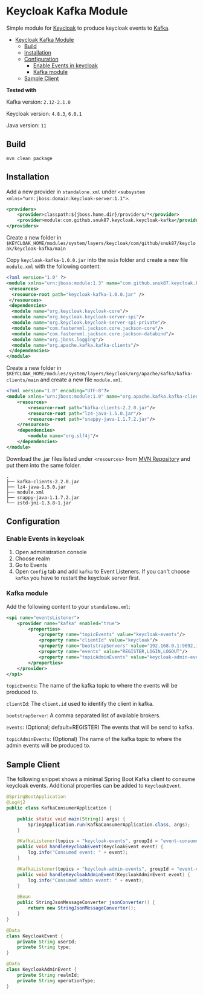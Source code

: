 # Keycloak Kafka Module
Simple module for [Keycloak](https://www.keycloak.org/) to produce keycloak events to [Kafka](https://kafka.apache.org/).

- [Keycloak Kafka Module](#keycloak-kafka-module)
  * [Build](#build)
  * [Installation](#installation)
  * [Configuration](#configuration)
    + [Enable Events in keycloak](#enable-events-in-keycloak)
    + [Kafka module](#kafka-module)
  * [Sample Client](#sample-client)

**Tested with** 

Kafka version: `2.12-2.1.0`

Keycloak version: `4.8.3`, `6.0.1`

Java version: `11`


## Build

`mvn clean package`

## Installation

Add a new provider in `standalone.xml` under `<subsystem xmlns="urn:jboss:domain:keycloak-server:1.1">`.

```xml
<providers>
    <provider>classpath:${jboss.home.dir}/providers/*</provider>
    <provider>module:com.github.snuk87.keycloak.keycloak-kafka</provider>
</providers>
```


Create a new folder in `$KEYCLOAK_HOME/modules/system/layers/keycloak/com/github/snuk87/keycloak/keycloak-kafka/main`

Copy `keycloak-kafka-1.0.0.jar` into the `main` folder and create a new file `module.xml` with the following content:

```xml
<?xml version="1.0" ?>
<module xmlns="urn:jboss:module:1.3" name="com.github.snuk87.keycloak.keycloak-kafka">
 <resources>
  <resource-root path="keycloak-kafka-1.0.0.jar" />
 </resources>
 <dependencies>
  <module name="org.keycloak.keycloak-core"/>
  <module name="org.keycloak.keycloak-server-spi"/>
  <module name="org.keycloak.keycloak-server-spi-private"/>
  <module name="com.fasterxml.jackson.core.jackson-core"/>
  <module name="com.fasterxml.jackson.core.jackson-databind"/>
  <module name="org.jboss.logging"/>
  <module name="org.apache.kafka.kafka-clients"/>
 </dependencies>
</module>
```

Create a new folder in `$KEYCLOAK_HOME/modules/system/layers/keycloak/org/apache/kafka/kafka-clients/main`
and create a new file `module.xml`.

```xml
<?xml version="1.0" encoding="UTF-8"?>
<module xmlns="urn:jboss:module:1.0" name="org.apache.kafka.kafka-clients">
    <resources>
        <resource-root path="kafka-clients-2.2.0.jar"/>
        <resource-root path="lz4-java-1.5.0.jar"/>
        <resource-root path="snappy-java-1.1.7.2.jar"/>
    </resources>
    <dependencies>
        <module name="org.slf4j"/>
    </dependencies>
</module>
```

Download the .jar files listed under `<resources>` from [MVN Repository](https://mvnrepository.com/) and put them into the same folder.

```
.
├── kafka-clients-2.2.0.jar
├── lz4-java-1.5.0.jar
├── module.xml
├── snappy-java-1.1.7.2.jar
└── zstd-jni-1.3.8-1.jar
```

## Configuration

### Enable Events in keycloak
1. Open administration console
2. Choose realm
3. Go to Events
4. Open `Config` tab and add `kafka` to Event Listeners. If you can't choose `kafka` you have to restart the keycloak server first.


### Kafka module
Add the following content to your `standalone.xml`:

```xml
<spi name="eventsListener">
    <provider name="kafka" enabled="true">
        <properties>
            <property name="topicEvents" value="keycloak-events"/>
            <property name="clientId" value="keycloak"/>
            <property name="bootstrapServers" value="192.168.0.1:9092,192.168.0.2:9092"/>
            <property name="events" value="REGISTER,LOGIN,LOGOUT"/>
            <property name="topicAdminEvents" value="keycloak-admin-events"/>
        </properties>
    </provider>
</spi>
```

`topicEvents`: The name of the kafka topic to where the events will be produced to.

`clientId`: The `client.id` used to identify the client in kafka.

`bootstrapServer`: A comma separated list of available brokers.

`events`: (Optional; default=REGISTER) The events that will be send to kafka.

`topicAdminEvents`: (Optional) The name of the kafka topic to where the admin events will be produced to.

## Sample Client

The following snippet shows a minimal Spring Boot Kafka client to consume keycloak events. Additional properties can be added to `KeycloakEvent`.

```java
@SpringBootApplication
@Log4j2
public class KafkaConsumerApplication {

	public static void main(String[] args) {
		SpringApplication.run(KafkaConsumerApplication.class, args);
	}

	@KafkaListener(topics = "keycloak-events", groupId = "event-consumer")
	public void handleKeycloakEvent(KeycloakEvent event) {
		log.info("Consumed event: " + event);
	}

	@KafkaListener(topics = "keycloak-admin-events", groupId = "event-consumer")
	public void handleKeycloakAdminEvent(KeycloakAdminEvent event) {
		log.info("Consumed admin event: " + event);
	}

	@Bean
	public StringJsonMessageConverter jsonConverter() {
		return new StringJsonMessageConverter();
	}
}

@Data
class KeycloakEvent {
	private String userId;
	private String type;
}

@Data
class KeycloakAdminEvent {
	private String realmId;
	private String operationType;
}
```
